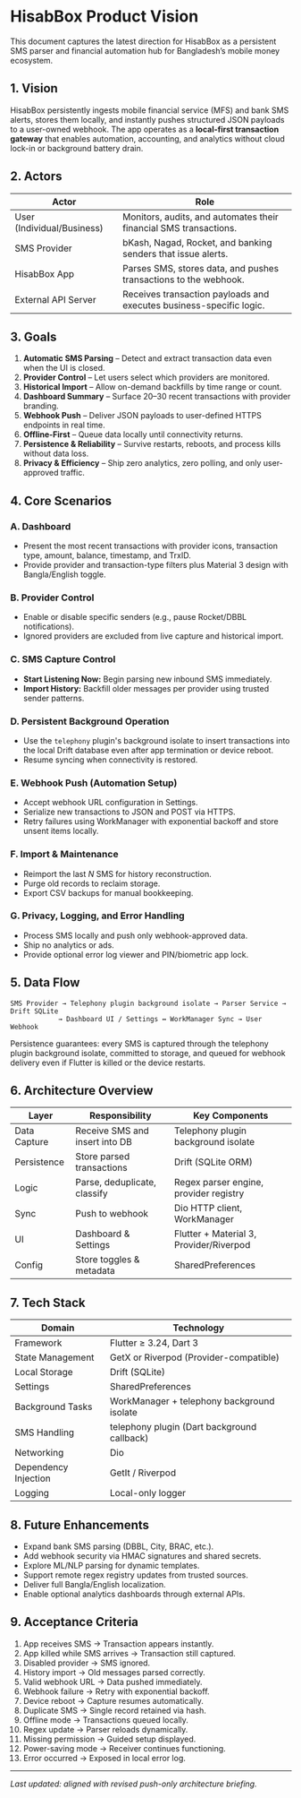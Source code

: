 # HisabBox Product Vision

This document captures the latest direction for HisabBox as a persistent SMS parser and financial automation hub for Bangladesh’s mobile money ecosystem.

## 1. Vision

HisabBox persistently ingests mobile financial service (MFS) and bank SMS alerts, stores them locally, and instantly pushes structured JSON payloads to a user-owned webhook. The app operates as a **local-first transaction gateway** that enables automation, accounting, and analytics without cloud lock-in or background battery drain.

## 2. Actors

| Actor | Role |
| --- | --- |
| User (Individual/Business) | Monitors, audits, and automates their financial SMS transactions. |
| SMS Provider | bKash, Nagad, Rocket, and banking senders that issue alerts. |
| HisabBox App | Parses SMS, stores data, and pushes transactions to the webhook. |
| External API Server | Receives transaction payloads and executes business-specific logic. |

## 3. Goals

1. **Automatic SMS Parsing** – Detect and extract transaction data even when the UI is closed.
2. **Provider Control** – Let users select which providers are monitored.
3. **Historical Import** – Allow on-demand backfills by time range or count.
4. **Dashboard Summary** – Surface 20–30 recent transactions with provider branding.
5. **Webhook Push** – Deliver JSON payloads to user-defined HTTPS endpoints in real time.
6. **Offline-First** – Queue data locally until connectivity returns.
7. **Persistence & Reliability** – Survive restarts, reboots, and process kills without data loss.
8. **Privacy & Efficiency** – Ship zero analytics, zero polling, and only user-approved traffic.

## 4. Core Scenarios

### A. Dashboard
- Present the most recent transactions with provider icons, transaction type, amount, balance, timestamp, and TrxID.
- Provide provider and transaction-type filters plus Material 3 design with Bangla/English toggle.

### B. Provider Control
- Enable or disable specific senders (e.g., pause Rocket/DBBL notifications).
- Ignored providers are excluded from live capture and historical import.

### C. SMS Capture Control
- **Start Listening Now:** Begin parsing new inbound SMS immediately.
- **Import History:** Backfill older messages per provider using trusted sender patterns.

### D. Persistent Background Operation
- Use the `telephony` plugin's background isolate to insert transactions into the local Drift database even after app termination or device reboot.
- Resume syncing when connectivity is restored.

### E. Webhook Push (Automation Setup)
- Accept webhook URL configuration in Settings.
- Serialize new transactions to JSON and POST via HTTPS.
- Retry failures using WorkManager with exponential backoff and store unsent items locally.

### F. Import & Maintenance
- Reimport the last _N_ SMS for history reconstruction.
- Purge old records to reclaim storage.
- Export CSV backups for manual bookkeeping.

### G. Privacy, Logging, and Error Handling
- Process SMS locally and push only webhook-approved data.
- Ship no analytics or ads.
- Provide optional error log viewer and PIN/biometric app lock.

## 5. Data Flow

```
SMS Provider → Telephony plugin background isolate → Parser Service → Drift SQLite
            → Dashboard UI / Settings ↔ WorkManager Sync → User Webhook
```

Persistence guarantees: every SMS is captured through the telephony plugin background isolate, committed to storage, and queued for webhook delivery even if Flutter is killed or the device restarts.

## 6. Architecture Overview

| Layer | Responsibility | Key Components |
| --- | --- | --- |
| Data Capture | Receive SMS and insert into DB | Telephony plugin background isolate |
| Persistence | Store parsed transactions | Drift (SQLite ORM) |
| Logic | Parse, deduplicate, classify | Regex parser engine, provider registry |
| Sync | Push to webhook | Dio HTTP client, WorkManager |
| UI | Dashboard & Settings | Flutter + Material 3, Provider/Riverpod |
| Config | Store toggles & metadata | SharedPreferences |

## 7. Tech Stack

| Domain | Technology |
| --- | --- |
| Framework | Flutter ≥ 3.24, Dart 3 |
| State Management | GetX or Riverpod (Provider-compatible) |
| Local Storage | Drift (SQLite) |
| Settings | SharedPreferences |
| Background Tasks | WorkManager + telephony background isolate |
| SMS Handling | telephony plugin (Dart background callback) |
| Networking | Dio |
| Dependency Injection | GetIt / Riverpod |
| Logging | Local-only logger |

## 8. Future Enhancements

- Expand bank SMS parsing (DBBL, City, BRAC, etc.).
- Add webhook security via HMAC signatures and shared secrets.
- Explore ML/NLP parsing for dynamic templates.
- Support remote regex registry updates from trusted sources.
- Deliver full Bangla/English localization.
- Enable optional analytics dashboards through external APIs.

## 9. Acceptance Criteria

1. App receives SMS → Transaction appears instantly.
2. App killed while SMS arrives → Transaction still captured.
3. Disabled provider → SMS ignored.
4. History import → Old messages parsed correctly.
5. Valid webhook URL → Data pushed immediately.
6. Webhook failure → Retry with exponential backoff.
7. Device reboot → Capture resumes automatically.
8. Duplicate SMS → Single record retained via hash.
9. Offline mode → Transactions queued locally.
10. Regex update → Parser reloads dynamically.
11. Missing permission → Guided setup displayed.
12. Power-saving mode → Receiver continues functioning.
13. Error occurred → Exposed in local error log.

---

_Last updated: aligned with revised push-only architecture briefing._

